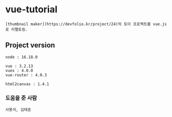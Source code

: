 # vue-tutorial

```
[thumbnail maker](https://devfolio.kr/project/24)의 토이 프로젝트를 vue.js로 리펠토링.
```

## Project version

```
node : 16.18.0

vue : 3.2.13
vuex : 4.0.0
vue-router : 4.0.3

html2canvas : 1.4.1
```

### 도움을 준 사람

```
사봉석, 김태준
```
